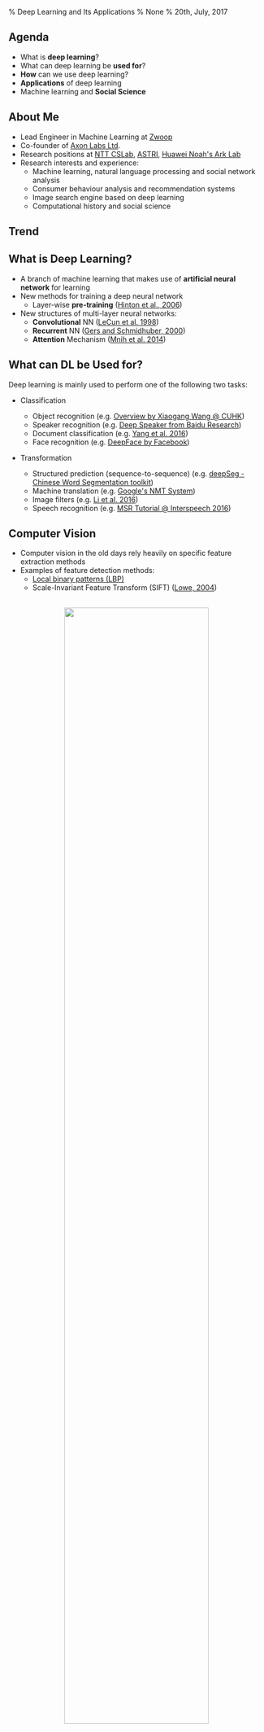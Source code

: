 % Deep Learning and Its Applications
% None
% 20th, July, 2017

Agenda
------------------------

* What is **deep learning**?
* What can deep learning be **used for**?
* **How** can we use deep learning?
* **Applications** of deep learning
* Machine learning and **Social Science**

About Me
--------

* Lead Engineer in Machine Learning at [Zwoop](http://www.zwoop.biz)
* Co-founder of [Axon Labs Ltd](http://www.axon-labs.com).
* Research positions at [NTT CSLab](http://www.kecl.ntt.co.jp/rps/index.html), [ASTRI](https://www.astri.org/), [Huawei Noah's Ark Lab](http://www.noahlab.com.hk/)
* Research interests and experience:
    - Machine learning, natural language processing and social network analysis
    - Consumer behaviour analysis and recommendation systems
    - Image search engine based on deep learning
    - Computational history and social science

Trend
------------------------

<script type="text/javascript" src="https://ssl.gstatic.com/trends_nrtr/1064_RC03/embed_loader.js"></script> <script type="text/javascript"> trends.embed.renderExploreWidget("TIMESERIES", {"comparisonItem":[{"keyword":"deep learning","geo":"","time":"2010-01-01 2017-07-01"},{"keyword":"machine learning","geo":"","time":"2010-01-01 2017-07-01"},{"keyword":"artificial intelligence","geo":"","time":"2010-01-01 2017-07-01"}],"category":0,"property":""}, {"exploreQuery":"date=2010-01-01%202017-07-01&q=deep%20learning,machine%20learning,artificial%20intelligence","guestPath":"https://trends.google.com:443/trends/embed/"}); </script> 

What is Deep Learning?
----------------------

* A branch of machine learning that makes use of **artificial neural network** for learning
* New methods for training a deep neural network
    - Layer-wise **pre-training** ([Hinton et al., 2006](https://www.cs.toronto.edu/~hinton/absps/fastnc.pdf))
* New structures of multi-layer neural networks:
    - **Convolutional** NN ([LeCun et al. 1998](http://yann.lecun.com/exdb/publis/pdf/lecun-01a.pdf))
    - **Recurrent** NN ([Gers and Schmidhuber, 2000](ftp://ftp.idsia.ch/pub/juergen/TimeCount-IJCNN2000.pdf))
    - **Attention** Mechanism  ([Mnih et al. 2014](https://papers.nips.cc/paper/5542-recurrent-models-of-visual-attention.pdf))

What can DL be Used for?
------------------------

Deep learning is mainly used to perform one of the following two tasks:

* Classification
    - Object recognition (e.g. [Overview by Xiaogang Wang @ CUHK](http://mmlab.ie.cuhk.edu.hk/resources/deep_learning/overview.pdf))
    - Speaker recognition (e.g. [Deep Speaker from Baidu Research](http://research.baidu.com/deep-speaker-end-end-system-large-scale-speaker-recognition/))
    - Document classification (e.g. [Yang et al. 2016](https://www.cs.cmu.edu/~diyiy/docs/naacl16.pdf))
    - Face recognition (e.g. [DeepFace by Facebook](https://research.fb.com/publications/deepface-closing-the-gap-to-human-level-performance-in-face-verification/))

* Transformation
    - Structured prediction (sequence-to-sequence) (e.g. [deepSeg - Chinese Word Segmentation toolkit](https://github.com/ckmarkoh/deepSeg))
    - Machine translation (e.g. [Google's NMT System](https://arxiv.org/abs/1609.08144))
    - Image filters (e.g. [Li et al. 2016](http://faculty.ucmerced.edu/mhyang/papers/eccv16_joint_filter.pdf))
    - Speech recognition (e.g. [MSR Tutorial @ Interspeech 2016](https://www.microsoft.com/en-us/research/wp-content/uploads/2016/07/interspeech-tutorial-2015-lideng-sept6a.pdf))

Computer Vision
---------------

* Computer vision in the old days rely heavily on specific feature extraction methods
* Examples of feature detection methods:
    - [Local binary patterns (LBP)](http://hanzratech.in/2015/05/30/local-binary-patterns.html)
    - Scale-Invariant Feature Transform (SIFT) ([Lowe, 2004](https://www.cs.ubc.ca/~lowe/papers/ijcv04.pdf))

<center>
<br/>
<img src="img/bagoffeatures_visualwordsoverview.png" width="75%"/><br/>
<span style="font-size: 16px;">Ref: [Image Classification with Bag of Visual Words - MathWorks](http://www.mathworks.com/help/vision/ug/image-classification-with-bag-of-visual-words.html)</span>
</center>

Convolutional Neural Network (CNN)
----------------------------------

* Instead of fully connected layers, a CNN also involves layers that are only partially connected to the previous or the next (**kernels** or **filters** or **feature detectors**)
* Filters of different sizes are applied to the whole image to extract features useful for the task
* Representation learning (e.g. automatic feature extraction from images)

<center>
<img src="img/lecun98.png" width="85%"/><br/>
<span style="font-size: 16px;">Ref: [Gradient-Based Learning Applied to Document Recognition (LeCun et al., 1998)](http://yann.lecun.com/exdb/publis/pdf/lecun-01a.pdf)</span>
</center>

Convolutional Neural Network (CNN)
----------------------------------
* Huge improvement in the image classification task on [ImageNet](http://www.image-net.org/)

<center>
<img src="img/image-net-error-rate.png" width="75%"><br/>
<span style="font-size: 16px;">Ref: [Musings on Deep Learning. Li Jiang, 2014](https://medium.com/global-silicon-valley/machine-learning-yesterday-today-tomorrow-3d3023c7b519)</span>
</center>

Recurrent Neural Network (RNN)
------------------------------

* Extending neural network to handle **sequential inputs** (e.g. language, time-series data, speech and audio signals, etc.)
* Outputs depend on previous computations
* Drastically outperform traditional approaches in certain domains (e.g. [Deep Speech (Hannun et al., 2014)](https://arxiv.org/abs/1412.5567))

<center>
<img src="img/rnn-unrolled.png" width="80%"/><br/>
<span style="font-size: 16px;">Ref: [Understanding LSTM Networks (Colab, 2015)](http://colah.github.io/posts/2015-08-Understanding-LSTMs/)</span>
</center>

Attention Mechanism
-------------------

* Focusing on a certain area / period of an input when trying to predict the outputs
* Found particularly useful when performing **machine translation** or **image caption** generation

<center>
<img src="img/vision-attention.png" width="90%"/><br/>
<span style="font-size: 16px;">Ref: [Show, Attend and Tell: Neural Image Caption Generation with Visual Attention (Xu et al., 2015)](http://www.jmlr.org/proceedings/papers/v37/xuc15.pdf)</span>
</center>

Latest Research in DL - Vision
------------------------------

Colourisation of black and white images/videos [(Iizuka et al. 2016)](http://hi.cs.waseda.ac.jp/~iizuka/projects/colorization/en/)

<center>
<img src="img/dl_application_colourisation.png" width="90%">
</center>

Latest Research in DL - Vision
------------------------------

Neural Style / Style Transfer [(Gatys et al. 2016)](http://www.cv-foundation.org/openaccess/content_cvpr_2016/papers/Gatys_Image_Style_Transfer_CVPR_2016_paper.pdf)
Source code available on [Github](https://github.com/cysmith/neural-style-tf)

<center>
<img src="img/neural-style.png" width="70%">
</center>

Latest Research in DL - Speech
------------------------------

Synthesizing Obama: Learning Lip Sync from Audio [(Suwajankorn et al. 2017)](http://grail.cs.washington.edu/projects/AudioToObama/)

<center>
<img src="img/obama.png" width="40%"/>
</center>

Latest Research in DL - Language
--------------------------------

Character Sequence Models for Colorful Words [(Kawakami et al. 2016)](http://www.colorlab.us)

<center>
<img src="img/colorlab.png" width="80%"/>
</center>

Latest Research in DL - Language
--------------------------------

A Neural Attention Model for Sentence Summarization [(Rush et al. 2016)](https://aclweb.org/anthology/D/D15/D15-1044.pdf)

<center>
<img src="img/summarization.png" width="55%"/>
</center>

How can we use DL?
------------------

Training a deep neural network usually requires a huge amount of data. For example, the CNNs such as VGG16 and Inception V3 are trained on the ImageNet dataset with **~1.2 million** images of **1,000 different classes**.

* How can one start with DL:
    - collect enough data to start with!
    - use pre-trained models directly
    - use pre-trained models and do fine-tuning, a.k.a. **transfer learning**

Transfer Learning
-----------------

* For common tasks such as image classification, it is likely that filters (feature extractors) trained on one datasets are useful on many other datasets as well
* [Transfer learning](https://en.wikipedia.org/wiki/Transfer_learning) refers to the task of applying knowledge gained in one problem to another different but related problem
* Transfer learning in deep learning
    1. Using a pre-trained neural nework as a **feature extractor**
    2. Perform fine-tuning on a pre-trained network
* Ref: [http://cs231n.github.io/transfer-learning/](http://cs231n.github.io/transfer-learning/)

Transfer Learning (2)
---------------------

<center>
<img src="img/transfer_learning.png" width="95%"/><br/>
<span style="font-size: 16px;">Ref: Learning and Transferring Mid-Level Image Representations
using Convolutional Neural Networks [(Oquab et al., 2014)](http://www.cv-foundation.org/openaccess/content_cvpr_2014/papers/Oquab_Learning_and_Transferring_2014_CVPR_paper.pdf)</span>
</center>

Example of Transfer Learning
----------------------------

* **TourLens** - Recognize ~50 objects for **tourists in Hong Kong**
* Around ~100 training images for each class
* Transfer learning using pre-trained [**AlexNet**](https://en.wikipedia.org/wiki/AlexNet) on ImageNet

<center>
<img src="img/tourlens.png" width="60%">
</center>

Example of Transfer Learning - Pre-trained Word Embeddings
----------------------------------------------------------

* [Word embeddings]() are dense vector representations of words that reflect their contextual similarity
* Different pre-trained word vectors are available, e.g. [word2vec](https://code.google.com/archive/p/word2vec/), [GloVe](https://nlp.stanford.edu/projects/glove/), [fastText](https://github.com/facebookresearch/fastText/blob/master/pretrained-vectors.md)
* Can be used to initialise the embedding layer when training NLP models

<center>
<img src="img/glove.png" width="95%"/><br/>
<span style="font-size: 16px;">Ref: GloVe: Global Vectors for Word Representation:
[https://nlp.stanford.edu/projects/glove/](https://nlp.stanford.edu/projects/glove/)</span>
</center>

Common Deep Learning Frameworks
-------------------------------

* Tensorflow: [https://www.tensorflow.org/](https://www.tensorflow.org/)
* Torch: [http://torch.ch/](http://torch.ch/)
* Theano: [http://deeplearning.net/software/theano/](http://deeplearning.net/software/theano/)
* Caffe2: [https://caffe2.ai/](https://caffe2.ai/)
* Nnabla: [https://nnabla.org/](https://nnabla.org/)
* MXnet: [http://mxnet.io/](http://mxnet.io/)
* Keras: [https://keras.io](https://keras.io)
* ...

Machine learning and Social Science
-----------------------------------

Machine learning is not only for solving computational problems, but can also be applied to study problems in humanities and social science

* Some examples from myself and my collaborators:
    - [Omnia Mutantur, Nihil Interit: Connecting Past with Present by Finding Corresponding Terms across Time](http://aclweb.org/anthology/P15-1063) (Zhang et al. 2015)
    - [Studying How the Past is Remembered: Towards Computational History through Large Scale Text Mining](http://www.dl.kuis.kyoto-u.ac.jp/~adam/cikm11a.pdf) (Au Yeung & Jatowt, 2011)

Summary
-------

* Deep learning is a powerful machine learning method for solving different tasks, especially when the problem can be defined as a **classification** or **transformation** problem
* Moving from feature engineering to [**'neural network engineering'**](https://research.googleblog.com/2017/05/using-machine-learning-to-explore.html)
* There are many **open source deep learning frameworks** that allow research and development in deep learning to be done more efficiently
* Can deep learning be useful in solving problems in humanities and social science?

The End
-------

Thank you for attending the seminar! Questions are welcome.

Contact me at:

- Email: albertauyeung@gmail.com
- Homepage: [http://www.albertauyeung.com](http://www.albertauyeung.com)
- Github: [https://www.github.com/albertauyeung](https://www.github.com/albertauyeung])
